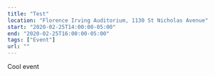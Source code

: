 ```yaml
---
title: "Test"
location: "Florence Irving Auditorium, 1130 St Nicholas Avenue"
start: "2020-02-25T14:00:00-05:00"
end: "2020-02-25T16:00:00-05:00"
tags: ["Event"]
url: ""
---
```


Cool event

<!-- endexcerpt -->
